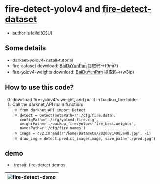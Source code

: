 # fire-detect-yolov4 and [fire-detect-dataset](https://pan.baidu.com/s/1QlUTC8QW4wj0-Rwfx3fIPA)

* author is leilei(CSU)

## Some details
* [darknet-yolov4-install-tutorial](https://github.com/AlexeyAB/darknet#how-to-compile-on-linux-using-make)
* fire-dataset download: [BaiDuYunPan](https://pan.baidu.com/s/1QlUTC8QW4wj0-Rwfx3fIPA) 提取码->(9mr7)
* fire-yolov4-weights download: [BaiDuYunPan](https://pan.baidu.com/s/14g0SkV5vR8OhnDOCTW6r9A) 提取码->(w3ip)

## How to use this code?
0. download fire-yolov4's weight, and put it in backup_fire folder
1. Call the darknet_API main function:
    * `from darknet_API import Detect`
    * `detect = Detect(metaPath=r'./cfg/fire.data', configPath=r'./cfg/yolov4-fire.cfg', weightPath=r'./backup_fire/yolov4-fire_best.weights', namesPath=r'./cfg/fire.names')`
    * `image = cv2.imread(r'/home/Datasets/20200714085948.jpg', -1)`
    * `draw_img = detect.predict_image(image, save_path='./pred.jpg')`

## demo
* ./result: fire-detect demos

|![fire-detect-demo](https://github.com/gengyanlei/fire-detect-yolov4/blob/master/result/result_demo.jpg?raw=true)|
|----|
